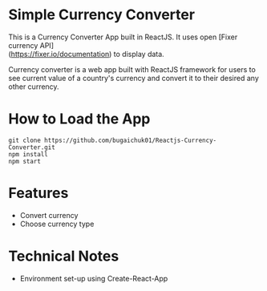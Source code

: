 # Simple Currency Converter

This is a Currency Converter App built in ReactJS. It uses open [Fixer currency API] \
(https://fixer.io/documentation) to display data.

Currency converter is a web app built with ReactJS framework for users to see current value of a country's currency and convert it to their desired any other currency.

# How to Load the App
```
git clone https://github.com/bugaichuk01/Reactjs-Currency-Converter.git
npm install
npm start
```

# Features

- Convert currency
- Choose currency type

# Technical Notes
- Environment set-up using Create-React-App
